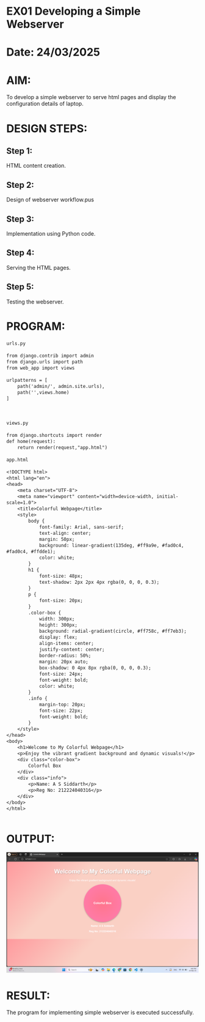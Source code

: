 # EX01 Developing a Simple Webserver

# Date: 24/03/2025
# AIM:
To develop a simple webserver to serve html pages and display the configuration details of laptop.

# DESIGN STEPS:
## Step 1:
HTML content creation.

## Step 2:
Design of webserver workflow.pus

## Step 3:
Implementation using Python code.

## Step 4:
Serving the HTML pages.

## Step 5:
Testing the webserver.

# PROGRAM:
```
urls.py

from django.contrib import admin
from django.urls import path
from web_app import views

urlpatterns = [
    path('admin/', admin.site.urls),
    path('',views.home)
]



views.py

from django.shortcuts import render
def home(request):
    return render(request,"app.html")

app.html

<!DOCTYPE html>
<html lang="en">
<head>
    <meta charset="UTF-8">
    <meta name="viewport" content="width=device-width, initial-scale=1.0">
    <title>Colorful Webpage</title>
    <style>
        body {
            font-family: Arial, sans-serif;
            text-align: center;
            margin: 50px;
            background: linear-gradient(135deg, #ff9a9e, #fad0c4, #fad0c4, #ffdde1);
            color: white;
        }
        h1 {
            font-size: 48px;
            text-shadow: 2px 2px 4px rgba(0, 0, 0, 0.3);
        }
        p {
            font-size: 20px;
        }
        .color-box {
            width: 300px;
            height: 300px;
            background: radial-gradient(circle, #ff758c, #ff7eb3);
            display: flex;
            align-items: center;
            justify-content: center;
            border-radius: 50%;
            margin: 20px auto;
            box-shadow: 0 4px 8px rgba(0, 0, 0, 0.3);
            font-size: 24px;
            font-weight: bold;
            color: white;
        }
        .info {
            margin-top: 20px;
            font-size: 22px;
            font-weight: bold;
        }
    </style>
</head>
<body>
    <h1>Welcome to My Colorful Webpage</h1>
    <p>Enjoy the vibrant gradient background and dynamic visuals!</p>
    <div class="color-box">
        Colorful Box
    </div>
    <div class="info">
        <p>Name: A S Siddarth</p>
        <p>Reg No: 212224040316</p>
    </div>
</body>
</html>


```
# OUTPUT:

![alt text](<Screenshot 2025-03-25 160656.png>)

# RESULT:
The program for implementing simple webserver is executed successfully.
